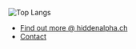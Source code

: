 
<!-- ![My GitHub stats](https://github-readme-stats.vercel.app/api?username=hiddenalpha&theme=dark&show_icons=true&hide_title=true&langs_count=5) -->

<!-- ![GitHub Streak](https://github-readme-streak-stats.herokuapp.com?user=hiddenalpha&theme=dark&date_format=j%20M%5B%20Y%5D) -->

![Top Langs](https://github-readme-stats.vercel.app/api/top-langs/?username=hiddenalpha&layout=compact&theme=dark&include_all_commits=true&disable_animations=true)

- [Find out more @ hiddenalpha.ch](https://hiddenalpha.ch)
- [Contact](https://hiddenalpha.ch/slnk/id/1:c0n74ct)

